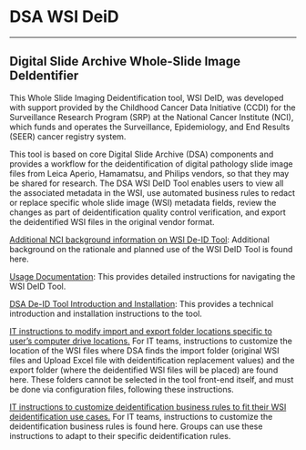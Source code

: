 # DSA WSI DeiD
---
## Digital Slide Archive Whole-Slide Image DeIdentifier

This Whole Slide Imaging Deidentification tool, WSI DeID, was developed with support provided by the Childhood Cancer Data Initiative (CCDI) for the Surveillance Research Program (SRP) at the National Cancer Institute (NCI), which funds and operates the Surveillance, Epidemiology, and End Results (SEER) cancer registry system.

This tool is based on core Digital Slide Archive (DSA) components and provides a workflow for the deidentification of digital pathology slide image files from Leica Aperio, Hamamatsu, and Philips vendors, so that they may be shared for research. The DSA WSI DeID Tool enables users to view all the associated metadata in the WSI, use automated business rules to redact or replace specific whole slide image (WSI) metadata fields, review the changes as part of deidentification quality control verification, and export the deidentified WSI files in the original vendor format.

[Additional NCI background information on WSI De-ID Tool](https://github.com/DigitalSlideArchive/DSA-WSI-DeID/blob/master/docs/rationale.rst): Additional background on the rationale and planned use of the WSI DeID Tool is found here.

[Usage Documentation](https://github.com/DigitalSlideArchive/DSA-WSI-DeID/blob/master/USAGE.rst): This provides detailed instructions for navigating the WSI DeID Tool.


[DSA De-ID Tool Introduction and Installation](https://github.com/DigitalSlideArchive/DSA-WSI-DeID/blob/master/README.rst): This provides a technical introduction and installation instructions to the tool.

[IT instructions to modify import and export folder locations specific to user’s computer drive locations.](https://github.com/DigitalSlideArchive/DSA-WSI-DeID/blob/master/README.rst#import-and-export-paths) For IT teams, instructions to customize the location of the WSI files where DSA finds the import folder (original WSI files and Upload Excel file with deidentification replacement values) and the export folder (where the deidentified WSI files will be placed) are found here. These folders cannot be selected in the tool front-end itself, and must be done via configuration files, following these instructions.

[IT instructions to customize deidentification business rules to fit their WSI deidentification use cases.](https://github.com/DigitalSlideArchive/DSA-WSI-DeID/blob/master/README.rst#redaction-business-rules) For IT teams, instructions to customize the deidentification business rules is found here. Groups can use these instructions to adapt to their specific deidentification rules.

